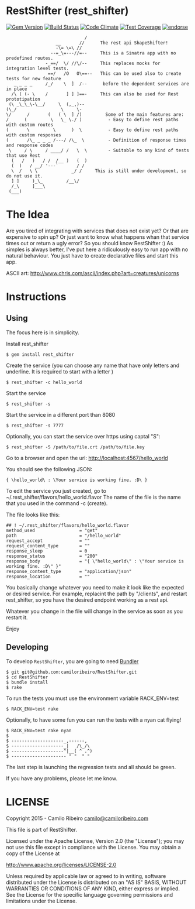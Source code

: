 # RestShifter (rest_shifter)

[![Gem Version](https://badge.fury.io/rb/rest_shifter.png)](https://rubygems.org/gems/rest_shifter)
[![Build Status](https://secure.travis-ci.org/camiloribeiro/RestShifter.png)](http://travis-ci.org/camiloribeiro/RestShifter)
[![Code Climate](https://codeclimate.com/github/camiloribeiro/RestShifter/badges/gpa.svg)](https://codeclimate.com/github/camiloribeiro/RestShifter)
[![Test Coverage](https://codeclimate.com/github/camiloribeiro/RestShifter/badges/coverage.svg)](https://codeclimate.com/github/camiloribeiro/RestShifter)
[![endorse](https://api.coderwall.com/camiloribeiro/endorsecount.png)](https://coderwall.com/camiloribeiro)


                                  /
                       __       //      The rest api ShapeShifter!
                       -\= \=\ //       
                     --=_\=---//=--     This is a Sinatra app with no predefined routes. 
                   -_==/  \/ //\/--     This replaces mocks for integration level tests.
                    ==/   /O   O\==--   This can be used also to create tests for new feature
       _ _ _ _     /_/    \  ]  /--      before the dependent services are in place
      /\ ( (- \    /       ] ] ]==-     This can also be used for Rest prototipation
     (\ _\_\_\-\__/     \  (,_,)-- 
    (\_/                 \     \-        
    \/      /       (   ( \  ] /)         Some of the main features are:
    /      (         \   \_ \./ )          - Easy to define rest paths with custom routes
    (       \         \      )  \          - Easy to define rest paths with custom responses
    (       /\_ _ _ _ /---/ /\_  \         - Definition of response times and response codes
     \     / \     / ____/ /   \  \        - Suitable to any kind of tests that use Rest
      (   /   )   / /  /__ )   (  ) 
      (  )   / __/ '---`       / /
      \  /   \ \             _/ /     This is still under development, so do not use it.
      ] ]     )_\_         /__\/       
      /_\     ]___\                     
     (___)                     



The Idea
=======

Are you tired of integrating with services that does not exist yet? Or that are expensive to spin up? Or just want to know what happens whan that service times out or return a ugly error? So you should know RestShifter :)
As simples is always better, I've put here a ridiculously easy to run app with no natural behaviour. You just have to create declarative files and start this app.

ASCII art: http://www.chris.com/ascii/index.php?art=creatures/unicorns


Instructions
==========

Using
-----

The focus here is in simplicity.

Install rest_shifter

    $ gem install rest_shifter

Create the service (you can choose any name that have only letters and underline. It is required to start with a letter )

    $ rest_shifter -c hello_world

Start the service

    $ rest_shifter -s

Start the service in a different port than 8080

    $ rest_shifter -s 7777

Optionally, you can start the service over https using captal "S":

    $ rest_shifter -S /path/to/file.crt /path/to/file.key

Go to a browser and open the url: [http://localhost:4567/hello_world](http://localhost:8080/hello_world)

You should see the following JSON:

    { \hello_world\ : \Your service is working fine. :D\ }

To edit the service you just created, go to ~/.rest_shifter/flavors/hello_world.flavor 
The name of the file is the name that you used in the command -c (create).

The file looks like this:

    ## ! ~/.rest_shifter/flavors/hello_world.flavor
    method_used                 = "get"
    path                        = "/hello_world"
    request_accept              = ""
    request_content_type        = ""
    response_sleep              = 0
    response_status             = "200"
    response_body               = "{ \"hello_world\" : \"Your service is working fine. :D\" }"
    response_content_type       = "application/json"
    response_location           = ""

You basically change whatever you need to make it look like the expected or desired service. For example, replacint the path by "/clients", and restart rest_shifter, so you have the desired endpoint working as a rest api.

Whatever you change in the file will change in the service as soon as you restart it.

Enjoy

Developing
----------
To develop `RestShifter`, you are going to need [Bundler][1] 

    $ git git@github.com:camiloribeiro/RestShifter.git
    $ cd RestShifter
    $ bundle install
    $ rake

To run the tests you must use the environment variable RACK_ENV=test

    $ RACK_ENV=test rake
    
Optionally, to have some fun you can run the tests with a nyan cat flying!

    $ RACK_ENV=test rake nyan
    $
    $ --------------------_,------,
    $ --------------------_|   /\_/\
    $ --------------------^|__( ^ .^)
    $ --------------------- " "  " "

The last step is launching the regression tests and all should be green.

If you have any problems, please let me know.

[1]: http://gembundler.com

LICENSE
=======

Copyright 2015 - Camilo Ribeiro camilo@camiloribeiro.com

This file is part of RestShifter.

Licensed under the Apache License, Version 2.0 (the "License"); you may not use this file except in compliance with the License. You may obtain a copy of the License at

http://www.apache.org/licenses/LICENSE-2.0

Unless required by applicable law or agreed to in writing, software distributed under the License is distributed on an "AS IS" BASIS, WITHOUT WARRANTIES OR CONDITIONS OF ANY KIND, either express or implied. See the License for the specific language governing permissions and limitations under the License.
